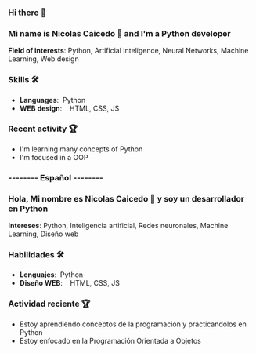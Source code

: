 ### Hi there 👋

### Mi name is Nicolas Caicedo 👋 and I'm a Python developer
**Field of interests**: Python, Artificial Inteligence, Neural Networks, Machine Learning, Web design

### Skills 🛠️
- **Languages**:&nbsp;                         Python
- **WEB design**:  &nbsp;&nbsp;                HTML, CSS, JS

### Recent activity 🏆
- I'm learning many concepts of Python
- I'm focused in a OOP

### -------- Español --------
### Hola, Mi nombre es Nicolas Caicedo 👋 y soy un desarrollador en Python
**Intereses**: Python, Inteligencia artificial, Redes neuronales, Machine Learning, Diseño web

### Habilidades 🛠️
- **Lenguajes**:&nbsp;                         Python
- **Diseño WEB**:  &nbsp;&nbsp;                HTML, CSS, JS

### Actividad reciente 🏆
- Estoy aprendiendo conceptos de la programación y practicandolos en Python
- Estoy enfocado en la Programación Orientada a Objetos

